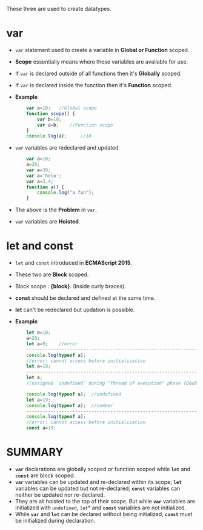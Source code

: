 These three are used to create datatypes.

# var

- `var` statement used to create a variable in **Global or Function** scoped.
- **Scope** essentially means where these variables are available for use.
- If `var` is declared outside of all functions then it's **Globally** scoped.
- If `var` is declared inside the function then it's **Function** scoped.
- **Example**
    ```js
        var a=10;   //Global scope
        function scope() {
            var b=10;
            var a=b;    //Function scope
        }
        console.log(a);     //10
    ```

- `var` variables are redeclared and updated
    ```js
        var a=10;
        a=20;
        var a=30;
        var a='helo';
        var a=3.4;
        function a() {
            console.log("a fun");
        }
    ```

- The above is the **Problem** in `var`.

- `var` variables are **Hoisted**.

# let and const

- `let` and `const` introduced in **ECMAScript 2015**.
- These two are **Block** scoped.
- Block scope : **{block}**. (Inside curly braces).
- **const** should be declared and defined at the same time.
- **let** can't be redeclared but updation is possible.

- **Example**
    ```js
        let a=10;
        a=20;
        let a=9;    //error
        -------------------------------------------------------------------
        console.log(typeof a);  
        //error: cannot access before initialization
        let a=19;
        -------------------------------------------------------------------
        let a;  
        //assigned `undefined` during "Thread of execution" phase (Doubt)

        console.log(typeof a);  //undefined
        let a=19;
        console.log(typeof a);  //number
        -------------------------------------------------------------------
        console.log(typeof a);  
        //error: cannot access before initialization
        const a=19;
    ```

# SUMMARY

- **`var`** declarations are globally scoped or function scoped while **`let`** and **`const`** are block scoped.
- **`var`** variables can be updated and re-declared within its scope; **`let`** variables can be updated but not re-declared; **`const`** variables can neither be updated nor re-declared.
- They are all hoisted to the top of their scope. But while **`var`** variables are initialized with `undefined`, *`let`** and **`const`** variables are not initialized.
- While **`var`** and **`let`** can be declared without being initialized, **`const`** must be initialized during declaration.
